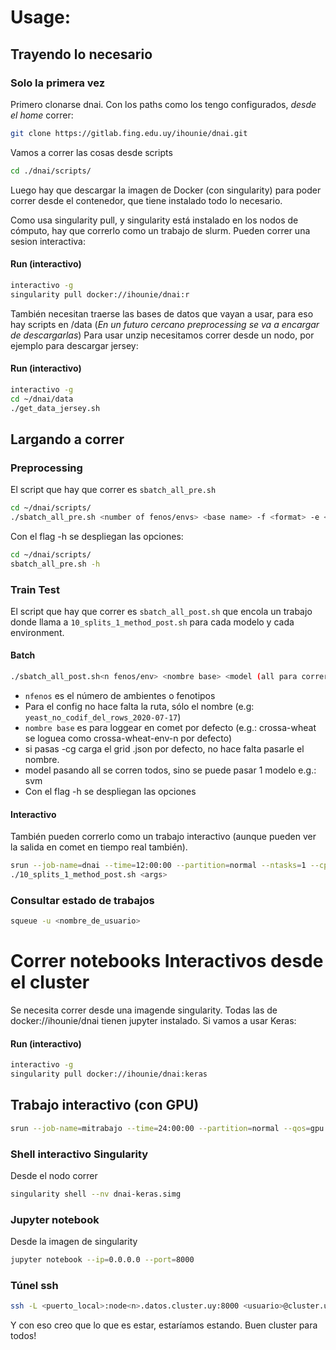 # Usage:

## Trayendo lo necesario
### Solo la primera vez

Primero clonarse dnai. Con los paths como los tengo configurados, *desde el home* correr:
```bash
git clone https://gitlab.fing.edu.uy/ihounie/dnai.git
```
Vamos a correr las cosas desde scripts
```bash
cd ./dnai/scripts/
```
Luego hay  que descargar la imagen de Docker (con singularity) para poder correr desde el contenedor,
que  tiene instalado todo lo necesario.

Como usa singularity pull, y singularity está instalado en los nodos de cómputo, hay que correrlo como un trabajo de slurm.
Pueden correr una sesion interactiva:

#### Run (interactivo)
```bash
interactivo -g
singularity pull docker://ihounie/dnai:r
```
También necesitan traerse las bases de datos que vayan a usar, para eso hay scripts en /data
(*En un futuro cercano preprocessing se va a encargar de descargarlas*)
Para usar unzip necesitamos correr desde un nodo, por ejemplo para descargar jersey:

#### Run (interactivo)
```bash
interactivo -g
cd ~/dnai/data
./get_data_jersey.sh
```

## Largando a correr

### Preprocessing 
El script que hay que correr es `sbatch_all_pre.sh`
```bash
cd ~/dnai/scripts/
./sbatch_all_pre.sh <number of fenos/envs> <base name> -f <format> -e <encoding> -i <imputation> -nan_flag <imputation flag> -ns  <nsplits>
```

Con el flag -h se despliegan las opciones:

```bash
cd ~/dnai/scripts/
sbatch_all_pre.sh -h
```
### Train Test

El script que hay que correr es `sbatch_all_post.sh`
que encola un trabajo donde  llama  a `10_splits_1_method_post.sh` para cada modelo y cada environment.

#### Batch
```bash
./sbatch_all_post.sh<n fenos/env> <nombre base> <model (all para correr todos)> <config_name sin el .json>  <-g> <-f> <-cg>
```
- `nfenos` es el número de ambientes o fenotipos
- Para el config no hace falta la ruta, sólo el nombre (e.g: `yeast_no_codif_del_rows_2020-07-17`)
- `nombre base` es para loggear en comet por defecto (e.g.: crossa-wheat se loguea como crossa-wheat-env-n por defecto)
- si pasas -cg carga el grid <nombre metodo>.json por defecto, no hace falta pasarle el nombre.
- model pasando all se corren todos, sino se puede pasar 1 modelo e.g.: svm
- Con el flag -h se despliegan las opciones

#### Interactivo
También pueden correrlo como un trabajo interactivo (aunque pueden ver la salida en comet en tiempo real también).


```bash
srun --job-name=dnai --time=12:00:00 --partition=normal --ntasks=1 --cpus-per-task=15 --mem=30G --pty bash -l
./10_splits_1_method_post.sh <args>
```

### Consultar estado de trabajos

```bash
squeue -u <nombre_de_usuario>
```

# Correr notebooks Interactivos desde el cluster

Se necesita correr desde una imagende singularity. Todas las de docker://ihounie/dnai tienen jupyter instalado.
Si vamos a usar Keras:

#### Run (interactivo)
```bash
interactivo -g
singularity pull docker://ihounie/dnai:keras
```

## Trabajo interactivo (con GPU)

```bash
srun --job-name=mitrabajo --time=24:00:00 --partition=normal --qos=gpu --gres=gpu:1 --ntasks=1 --mem=32G --cpus-per-task=20 --pty bash -l 
```
### Shell interactivo Singularity
Desde el nodo correr
```bash
singularity shell --nv dnai-keras.simg
```

### Jupyter notebook
Desde la imagen de singularity
```bash
jupyter notebook --ip=0.0.0.0 --port=8000 
```
### Túnel ssh
```bash
ssh -L <puerto_local>:node<n>.datos.cluster.uy:8000 <usuario>@cluster.uy
```



Y con eso creo  que lo que es estar,  estaríamos estando. Buen cluster para todos!